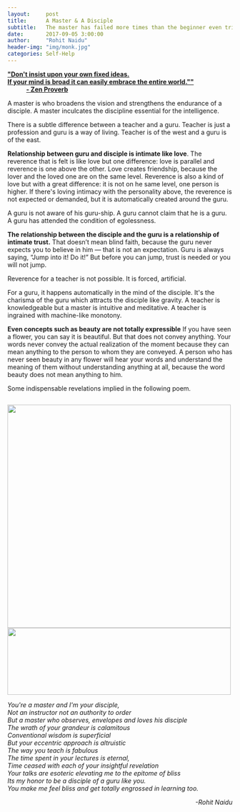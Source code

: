 ```yaml
---
layout:     post
title:      A Master & A Disciple
subtitle:   The master has failed more times than the beginner even tried
date:       2017-09-05 3:00:00
author:     "Rohit Naidu"
header-img: "img/monk.jpg"
categories: Self-Help
---
```


**<u>"Don't insist upon your own fixed ideas.<br/>
 If your mind is broad it can easily embrace the entire world.""</u>**<br/>
&emsp;&emsp;&emsp;**<u>- Zen Proverb</u>**	

A master is who broadens the vision and strengthens the endurance of a disciple. A master inculcates the discipline essential for the intelligence.

There is a subtle difference between a teacher and a guru. Teacher is just a profession and guru is a way of living. Teacher is of the west and a guru is of the east. 

**Relationship between guru and disciple is intimate like love**. The reverence that is felt is like love but one difference: love is parallel and reverence is one above the other. Love creates friendship, because the lover and the loved one are on the same level. Reverence is also a kind of love but with a great difference: it is not on he same level, one person is higher. If there's loving intimacy with the personality above, the reverence is not expected or demanded, but it is automatically created around the guru.

A guru is not aware of his guru-ship. A guru cannot claim that he is a guru. A guru has attended the condition of egolessness. 

**The relationship between the disciple and the guru is a relationship of intimate trust.** That doesn’t mean blind faith, because the guru never expects you to believe in him — that is not an expectation.  Guru is always saying, “Jump into it! Do it!” But before you can jump, trust is needed or you will not jump. 

Reverence for a teacher is not possible. It is forced, artificial.

For a guru, it happens automatically in the mind of the disciple. It's the charisma of the guru which attracts the disciple like gravity. A teacher is knowledgeable but a master is intuitive and meditative. A teacher is ingrained with machine-like monotony. 

**Even concepts such as beauty are not totally expressible** 
If you have seen a flower, you can say it is beautiful. But that does not convey anything. Your words never convey the actual realization of the moment because they can mean anything to the person to whom they are conveyed. A person who has never seen beauty in any flower will hear your words and understand the meaning of them without understanding anything at all, because the word beauty does not mean anything to him.

Some indispensable revelations implied in the following poem.

<div><p style="float: left;"><img src="{{site.baseurl}}/img/Ma'am.png" height="500px" width="500px" style="PADDING-RIGHT: 20px"><img src="{{site.baseurl}}/img/moon.jpg" height="150px" width="500px" style="PADDING-RIGHT: 20px"></p>
<p style = "font-family: Baskerville font-size: 24px">
<br/>
<i>You're a master and I'm your disciple,</i><br/>
<i>Not an instructor not an authority to order</i><br/>
<i>But a master who observes, envelopes and loves his disciple</i><br/>
<i>The wrath of your grandeur is calamitous</i><br/>
<i>Conventional wisdom is superficial</i><br/>
<i>But your eccentric approach is altruistic</i> <br/>
<i>The way you teach is fabulous</i> <br/>
<i>The time spent in your lectures is eternal,</i><br/>
<i>Time ceased with each of your insightful revelation</i><br/>
<i>Your talks are esoteric elevating me to the epitome of bliss</i><br/>
<i>Its my honor to be a disciple of a guru like you.</i> <br/>
<i>You make me feel bliss and get totally engrossed in learning too.</i><br/>
<i><p align="right">-Rohit Naidu</p></i><br/>
</p>
</div>
